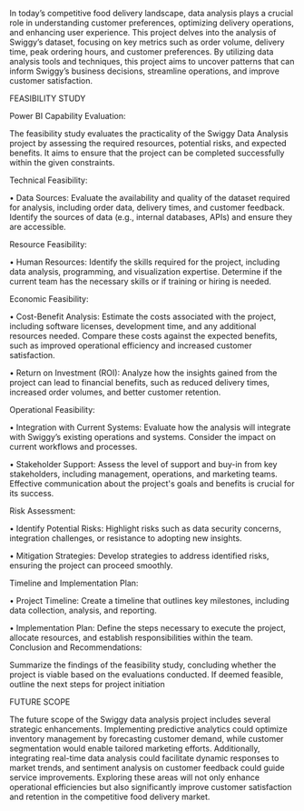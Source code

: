 In today’s competitive food delivery landscape, data analysis plays a crucial role in understanding 
customer preferences, optimizing delivery operations, and enhancing user experience. This project delves into the analysis of Swiggy’s dataset, focusing on key metrics such as order volume, delivery time, peak ordering hours, and customer preferences. By utilizing data analysis tools and techniques, this project aims to uncover patterns that can inform Swiggy’s business decisions, streamline operations, and improve customer satisfaction.
                                 
FEASIBILITY STUDY 

Power BI Capability Evaluation: 

The feasibility study evaluates the practicality of the Swiggy Data Analysis project by assessing the required resources, potential risks, and expected benefits. It aims to ensure that the project can be completed successfully within the given constraints. 

Technical Feasibility:

• Data Sources: Evaluate the availability and quality of the dataset required for analysis, including order data, delivery times, and customer feedback. Identify the sources of data (e.g., internal databases, APIs) and ensure they are accessible. 

Resource Feasibility: 

• Human Resources: Identify the skills required for the project, including data analysis, 
programming, and visualization expertise. Determine if the current team has the necessary skills or if training or hiring is needed.

Economic Feasibility: 

• Cost-Benefit Analysis: Estimate the costs associated with the project, including software licenses, development time, and any additional resources needed. Compare these costs against the expected benefits, such as improved operational efficiency and increased customer satisfaction. 

• Return on Investment (ROI): Analyze how the insights gained from the project can lead to 
financial benefits, such as reduced delivery times, increased order volumes, and better customer retention. 

Operational Feasibility: 

• Integration with Current Systems: Evaluate how the analysis will integrate with Swiggy’s 
existing operations and systems. Consider the impact on current workflows and processes. 

• Stakeholder Support: Assess the level of support and buy-in from key stakeholders, including 
management, operations, and marketing teams. Effective communication about the project's goals 
and benefits is crucial for its success. 

Risk Assessment: 

• Identify Potential Risks: Highlight risks such as data security concerns, integration challenges, or resistance to adopting new insights. 

• Mitigation Strategies: Develop strategies to address identified risks, ensuring the project can proceed smoothly. 

Timeline and Implementation Plan: 

• Project Timeline: Create a timeline that outlines key milestones, including data collection, 
analysis, and reporting. 

• Implementation Plan: Define the steps necessary to execute the project, allocate resources, and establish responsibilities within the team. 
Conclusion and Recommendations: 

Summarize the findings of the feasibility study, concluding whether the project is viable based on the evaluations conducted. If deemed feasible, outline the next steps for project initiation
                                   


FUTURE SCOPE

The future scope of the Swiggy data analysis project includes several strategic enhancements. 
Implementing predictive analytics could optimize inventory management by forecasting customer 
demand, while customer segmentation would enable tailored marketing efforts. Additionally, integrating real-time data analysis could facilitate dynamic responses to market trends, and sentiment analysis on customer feedback could guide service improvements. Exploring these areas will not only enhance operational efficiencies but also significantly improve customer satisfaction and retention in the competitive food delivery market. 
